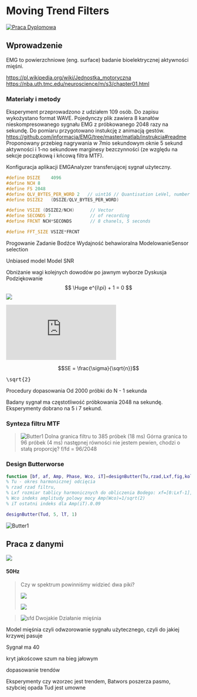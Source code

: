 # Moving Trend Filters
[
    ![Praca Dyplomowa](figury/pracDyplom.png) 
](https://docs.google.com/document/d/17OcVbgB8YPnnKoOW4hjLjBLPRd0RgDVMCvWYHTweeac/edit?usp=sharing)

## Wprowadzenie

EMG to powierzchniowe (eng. surface) badanie bioelektrycznej aktywności mięśni.

https://pl.wikipedia.org/wiki/Jednostka_motoryczna
https://nba.uth.tmc.edu/neuroscience/m/s3/chapter01.html

### Materiały i metody

Eksperyment przeprowadzono z udziałem 109 osób. Do zapisu wykożystano format WAVE. Pojedynczy plik zawiera 8 kanałów nieskompresowanego sygnału EMG z próbkowanego 2048 razy na sekundę.
Do pomiaru przygotowano instukcję z animacją gestów. https://github.com/informacja/EMG/tree/master/matlab/instrukcja#readme
Proponowany przebieg nagrywania w 7mio sekundowym oknie 5 sekund aktywności i 1-no sekundowe marginesy bezczynności (ze względu na sekcje początkową i kńcową filtra MTF).

Konfiguracja aplikacji EMGAnalyzer transferującej sygnał użyteczny.
```cpp
#define DSIZE    4096
#define NCH 8
#define FS 2048
#define QLV_BYTES_PER_WORD 2   // uint16 // Quantisation LeVel, number of bytes per variable. Scale factor
#define DSIZE2   (DSIZE/QLV_BYTES_PER_WORD)

#define VSIZE (DSIZE2/NCH)      // Vector
#define SECONDS 7               // of recording
#define FRCNT NCH*SECONDS       // 8 chanels, 5 seconds

#define FFT_SIZE VSIZE*FRCNT
```

Progowanie
Zadanie
Bodźce
Wydajność behawioralna
ModelowanieSensor selection

Unbiased model
Model SNR

Obniżanie wagi kolejnych dowodów po jawnym wyborze
Dyskusja
Podziękowanie
$$
\Huge e^{i\pi} + 1 = 0
$$
<img src="https://latex.codecogs.com/gif.latex?P(s | O_t )=\text { Probability of a sensor reading value when sleep onset is observed at a time bin } t " />
  
![equation](http://latex.codecogs.com/gif.latex?P%28s%20%7C%20O_t%20%29%3D%5Ctext%20%7B%20Probability%20of%20a%20sensor%20reading%20value%20when%20sleep%20onset%20is%20observed%20at%20a%20time%20bin%20%7D%20t)
```math
SE = \frac{\sigma}{\sqrt{n}}
```
<pre xml:lang="latex">\sqrt{2}</pre>
Procedury dopasowania
    Od 2000 próbki do N - 1 sekunda

Badany sygnał ma częstotliwość próbkowania 2048 na sekundę.
Eksperymenty dobrano na 5 i 7 sekund.

### Synteza filtru MTF
>![Butter1](figury/Synteza1.png) 
>Dolna granica filtru to 385 próbek (18 ms)
>Górna granica to        96 próbek  (4 ms)
>następnej równości nie jestem pewien, chodzi o stałą proporcję?
>f/fd = 96/2048

### Design Butterworse
```matlab
function [bf, af, Amp, Phase, Wco, iT]=designButter(Tu,rzad,Lxf,fig,kolorB) 
% Tu - okres harmonicznej odcięcia
% rzad rzad filtru,
% Lxf rozmiar tablicy harmonicznych do obliczenia Bodego: xf=[0:Lxf-1],
% Wco indeks amplitudy polowy mocy Amp(Wco)=1/sqrt(2)
% iT ostatni indeks dla Amp(iT).0.09
```

```matlab
designButter(Tud, 5, lT, 1)
```
![Butter1](figury/Butter1.png) 

## Praca z danymi


![](figury/Fig_P2K2.png) 

#### 50Hz
> Czy w spektrum powinniśmy widzieć dwa piki?
> 
>![](figury/MTFkody_11.png) 
>
>![](figury/MTFkody_1050Hz.png) 

>![sfd](Fig_P3K33.png) 
Dwojakie
 Działanie mięśnia 

Model mięśnia  czyli odwzorowanie sygnału użytecznego, czyli do jakiej krzywej pasuje 

Sygnał ma 40

kryt jakoścowe
szum na bieg jałowym

dopasowanie trendów 

Eksperymenty czy wzorzec jest trendem,
Batwors poszerza pasmo, szybciej opada
Tud jest umowne